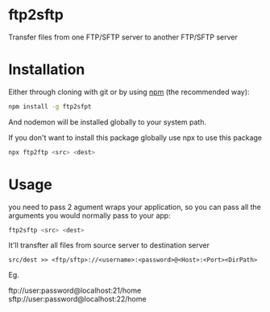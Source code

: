 # ftp2sftp
Transfer files from one FTP/SFTP server to another FTP/SFTP server
# Installation

Either through cloning with git or by using [npm](http://npmjs.org) (the recommended way):

```bash
npm install -g ftp2sfpt
```

And nodemon will be installed globally to your system path.

If you don't want to install this package globally use npx to use this package

```bash
npx ftp2ftp <src> <dest>
```


# Usage

you need to pass 2 agument wraps your application, so you can pass all the arguments you would normally pass to your app:

```bash
ftp2sftp <src> <dest>
```

It'll transfter all files from source server to destination server
```
src/dest >> <ftp/sftp>://<username>:<password>@<Host>:<Port><DirPath>
```
Eg.

ftp://user:password@localhost:21/home
sftp://user:password@localhost:22/home






